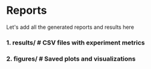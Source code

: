 # Reports

Let's add all the generated reports and results here

### 1. results/ # CSV files with experiment metrics
### 2. figures/ # Saved plots and visualizations